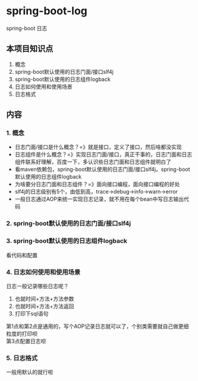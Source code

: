 # spring-boot-log
spring-boot 日志

## 本项目知识点
1. 概念
2. spring-boot默认使用的日志门面/接口slf4j
3. spring-boot默认使用的日志组件logback
4. 日志如何使用和使用场景
5. 日志格式


## 内容
### 1. 概念  
* 日志门面/接口是什么概念？=》就是接口，定义了接口，然后啥都没实现
* 日志组件是什么概念？=》实现日志门面/接口，真正干事的，日志门面和日志组件联系好理解，百度一下，多认识些日志门面和日志组件就明白了
* 看maven依赖包，spring-boot默认使用的日志门面/接口slf4j，spring-boot默认使用的日志组件logback
* 为啥要分日志门面和日志组件？=》面向接口编程，面向接口编程的好处
* slf4j的日志级别有5个，由低到高，trace->debug->info->warn->error
* 一般日志通过AOP来统一实现日志记录，就不用在每个bean中写日志输出代码

### 2. spring-boot默认使用的日志门面/接口slf4j
### 3. spring-boot默认使用的日志组件logback
看代码和配置  


### 4. 日志如何使用和使用场景
日志一般记录哪些日志呢？  
1. 也就时间+方法+方法参数  
2. 也就时间+方法+方法返回  
3. 打印下sql语句  

第1点和第2点是通用的，写个AOP记录日志就可以了，个别类需要就自己做更细粒度的打印呗  
第3点配置日志呗  


### 5. 日志格式
一般用默认的就行啦   
